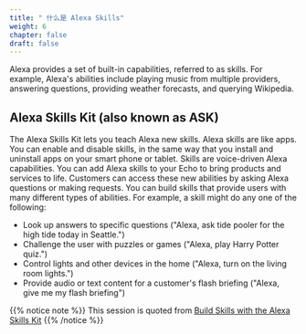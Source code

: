 ```yaml
---
title: " 什么是 Alexa Skills"
weight: 6
chapter: false
draft: false
---
```

 
Alexa provides a set of built-in capabilities, referred to as skills. For example, Alexa's abilities 
include playing music from multiple providers, answering questions, providing weather forecasts, 
and querying Wikipedia. 

## Alexa Skills Kit (also known as ASK)
The Alexa Skills Kit lets you teach Alexa new skills. Alexa skills are like apps. You can enable and disable skills, in the same way that you install and uninstall apps on your smart phone or tablet. 
Skills are voice-driven Alexa capabilities. You can add Alexa skills to your Echo to bring products and services to life. Customers can access these new abilities by asking Alexa questions or making requests. You can build skills that provide users with many different types of abilities. For example, a skill might do any one of the following:

- Look up answers to specific questions ("Alexa, ask tide pooler for the high tide today in Seattle.")
- Challenge the user with puzzles or games ("Alexa, play Harry Potter quiz.")
- Control lights and other devices in the home ("Alexa, turn on the living room lights.")
- Provide audio or text content for a customer's flash briefing ("Alexa, give me my flash briefing")


{{% notice note %}}
This session is quoted from
[Build Skills with the Alexa Skills Kit](https://developer.amazon.com/zh/docs/ask-overviews/build-skills-with-the-alexa-skills-kit.html) 
{{% /notice %}}
